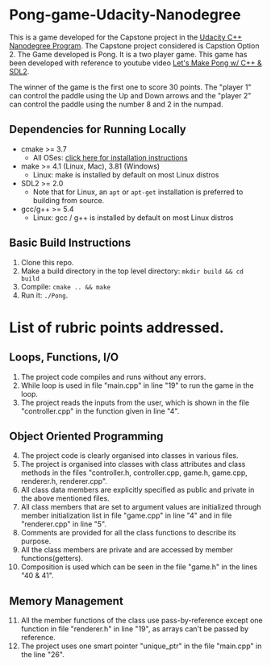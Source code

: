 # Pong-game-Udacity-Nanodegree

This is a game developed for the Capstone project in the [Udacity C++ Nanodegree Program](https://www.udacity.com/course/c-plus-plus-nanodegree--nd213). The Capstone project considered is Capstion Option 2. The Game developed is Pong. It is a two player game. This game has been developed with reference to youtube video [Let's Make Pong w/ C++ & SDL2](https://www.youtube.com/watch?v=DeKfZhwyFO4).

The winner of the game is the first one to score 30 points. The "player 1" can control the paddle using the Up and Down arrows and the "player 2" can control the paddle using the number 8 and 2 in the numpad.

## Dependencies for Running Locally
* cmake >= 3.7
  * All OSes: [click here for installation instructions](https://cmake.org/install/)
* make >= 4.1 (Linux, Mac), 3.81 (Windows)
  * Linux: make is installed by default on most Linux distros
* SDL2 >= 2.0
  * Note that for Linux, an `apt` or `apt-get` installation is preferred to building from source.
* gcc/g++ >= 5.4
  * Linux: gcc / g++ is installed by default on most Linux distros

## Basic Build Instructions

1. Clone this repo.
2. Make a build directory in the top level directory: `mkdir build && cd build`
3. Compile: `cmake .. && make`
4. Run it: `./Pong`.

# List of rubric points addressed.
## Loops, Functions, I/O
1. The project code compiles and runs without any errors.
2. While loop is used in file "main.cpp" in line "19" to run the game in the loop.
3. The project reads the inputs from the user, which is shown in the file "controller.cpp" in the function given in line "4".
## Object Oriented Programming
4. The project code is clearly organised into classes in various files.
5. The project is organised into classes with class attributes and class methods in the files "controller.h, controller.cpp, game.h, game.cpp, renderer.h, renderer.cpp".
6. All class data members are explicitly specified as public and private in the above mentioned files.
7. All class members that are set to argument values are initialized through member initialization list in file "game.cpp" in line "4" and in file "renderer.cpp" in line "5".
8. Comments are provided for all the class functions to describe its purpose.
9. All the class members are private and are accessed by member functions(getters).
10. Composition is used which can be seen in the file "game.h" in the lines "40 & 41".
## Memory Management
11. All the member functions of the class use pass-by-reference except one function in file "renderer.h" in line "19", as arrays can't be passed by reference.
12. The project uses one smart pointer "unique_ptr" in the file "main.cpp" in the line "26".
